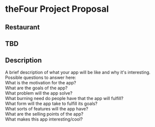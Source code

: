 # theFour Project Proposal
## Restaurant
## TBD
## Description

A brief description of what your app will be like and why it's interesting.
Possible questions to answer here:     
What is the motivation for the app?     
What are the goals of the app?    
What problem will the app solve?   
What burning need do people have that the app will fulfill?   
What form will the app take to fulfill its goals?   
What sorts of features will the app have?   
What are the selling points of the app?   
What makes this app interesting/cool?   

